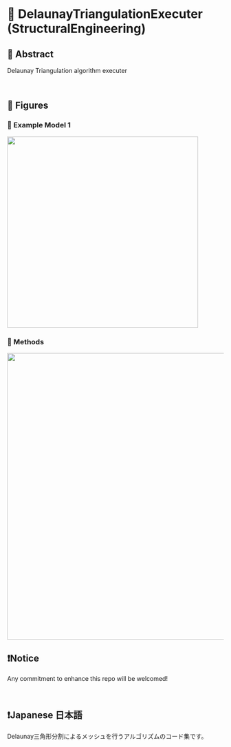 # 💖 DelaunayTriangulationExecuter (StructuralEngineering)

## 🌟 Abstract
Delaunay Triangulation algorithm executer







<br>

## 🌟 Figures

### 🎇 Example Model 1

<img name="" src="https://github.com/aki32/aki32-utilities/raw/main/9_Assets/A10_Delaunay_1.jpg" width="444">

### 🎇 Methods

<img name="" src="https://github.com/aki32/aki32-utilities/raw/main/9_Assets/A10_Delaunay_Overview.jpg" width="666">






<br>

## ❗Notice

Any commitment to enhance this repo will be welcomed!



<br>

## ❗Japanese 日本語

Delaunay三角形分割によるメッシュを行うアルゴリズムのコード集です。



<br>
